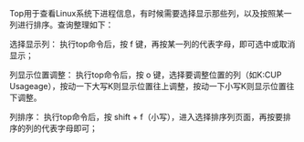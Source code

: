 <!---
markmeta_author: wongoo
markmeta_date: 2012-09-18 05:50:54
excerpt: Linux Top命令 选择显示列及列排序
slug: linux-top-and-sort
markmeta_title: Linux Top命令 选择显示列及列排序
wordpress_id: 323
markmeta_categories: Experience
markmeta_tags: linux,top
-->

Top用于查看Linux系统下进程信息，有时候需要选择显示那些列，以及按照某一列进行排序。查询整理如下：

选择显示列：
执行top命令后，按 f 键，再按某一列的代表字母，即可选中或取消显示；

列显示位置调整：
执行top命令后，按 o 键，选择要调整位置的列（如K:CUP Usageage），按动一下大写K则显示位置往上调整，按动一下小写K则显示位置往下调整。

列排序：
执行top命令后，按 shift + f（小写），进入选择排序列页面，再按要排序的列的代表字母即可；
